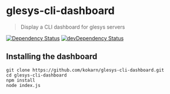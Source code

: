 # glesys-cli-dashboard

> Display a CLI dashboard for glesys servers

[![Dependency Status](https://david-dm.org/kokarn/glesys-cli-dashboard.svg?theme=shields.io&style=flat)](https://david-dm.org/kokarn/glesys-cli-dashboard)
[![devDependency Status](https://david-dm.org/kokarn/glesys-cli-dashboard/dev-status.svg?theme=shields.io&style=flat)](https://david-dm.org/kokarn/glesys-cli-dashboard#info=devDependencies)

## Installing the dashboard

```shell
git clone https://github.com/kokarn/glesys-cli-dashboard.git
cd glesys-cli-dashboard
npm install
node index.js
```
